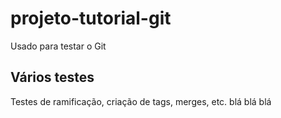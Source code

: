 # projeto-tutorial-git
Usado para testar o Git
## Vários testes
Testes de ramificação, criação de tags, merges, etc.
blá blá blá
